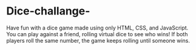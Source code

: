 # Dice-challange-
Have fun with a dice game made using only HTML, CSS, and JavaScript. You can play against a friend, rolling virtual dice to see who wins! If both players roll the same number, the game keeps rolling until someone wins. 
